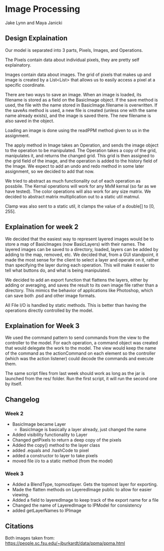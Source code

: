 # Image Processing

Jake Lynn and Maya Janicki

## Design Explaination

Our model is separated into 3 parts, Pixels, Images, and Operations.

The Pixels contain data about individual pixels, they are pretty self explainatory.

Images contain data about images. The grid of pixels that makes up and image
is created by a List<List<Pixel>> that allows us to easily access
a pixel at a specific coordinate.

There are two ways to save an image. When an image is loaded, its filename is stored
as a field on the BasicImage object. If the save method is used, the file with the
name stored in BasicImage.filename is overwritten. If the saveAs method is used,
a new file is created (unless one with the same name already exists), and the image
is saved there. The new filename is also saved in the object.

Loading an image is done using the readPPM method given to us in the assignment.

The apply method in Image takes an Operation, and sends the image object to the operation
to be manipulated. The Operation takes a copy of the grid, manipulates it, and returns the
changed grid. This grid is then assigned to the grid field of the image, and the operation
is added to the history field of the Image. We expect to add an undo and redo method
in some later assignment, so we decided to add that now.

We tried to abstract as much functionality out of each operation as possbile. The Kernal operations
will work for any MxM kernal (so far as we have tested). The color operations will also work
for any size matrix. We decided to abstract matrix multiplication out to a static util matmul.

Clamp was also sent to a static util, it clamps the value of a double[] to [0, 255].

## Explaination for week 2

We decided that the easiest way to represent layered images would be to store a map
of BasicImages (now BasicLayers) with their names. The layered images can be saved to a directory,
loaded, layers can be added by adding to the map, removed, etc. We decided that, from a GUI standpoint,
it made the most sense for the client to select a layer and operate on it, rather than specifying
the layer during each operation. This will make it easier to tell what buttons do, and what is being
manipulated.

We decided to add an export function that flattens the layers, either by adding or averaging,
and saves the result to its own image file rather than a directory. This mimics the behavior of applications
like Photoshop, which can save both .psd and other image formats.

All File I/O is handled by static methods. This is better than having the operations directly
controlled by the model.

## Explaination for Week 3

We used the command pattern to send commands from the view to the controller to the model.
For each operation, a command object was created that would delegate the work to the model.
The view would keep the name of the command as the actionCommand on each element so the controller
(which was the action listener) could decode the commands and execute them.

The same script files from last week should work as long as the jar is launched from the res/ folder.
Run the first script, it will run the second one by itself.

## Changelog
### Week 2

- BasicImage became Layer
  - BasicImage is basically a layer already, just changed the name
- Added visibility functionality to Layer
- Changed getPixels to return a deep copy of the pixels
- Added the copy() method to the layer class
- added .equals and .hashCode to pixel
- added a constructor to layer to take pixels
- moved file i/o to a static method (from the model)

### Week 3

- Added a BlendType, topmostlayer. Gets the topmost layer for exporting.
- Made the flatten methods on LayeredImage public to allow for easier viewing.
- Added a field to layeredImage to keep track of the export name for a file
- Changed the name of LayeredImage to IPModel for consistency
- added getLayerNames to IPImage

## Citations

Both images taken from:
<a>https://people.sc.fsu.edu/~jburkardt/data/ppma/ppma.html</a>

